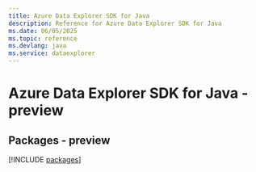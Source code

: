```yaml
---
title: Azure Data Explorer SDK for Java
description: Reference for Azure Data Explorer SDK for Java
ms.date: 06/05/2025
ms.topic: reference
ms.devlang: java
ms.service: dataexplorer
---
```

# Azure Data Explorer SDK for Java - preview
## Packages - preview
[!INCLUDE [packages](data-explorer-index.md)]